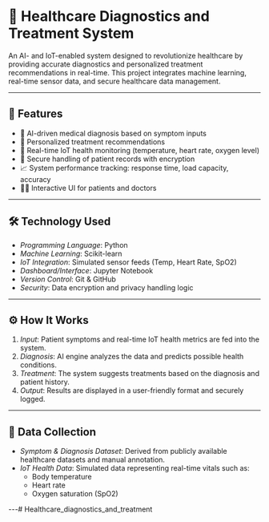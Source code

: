# 🏥 Healthcare Diagnostics and Treatment System

An AI- and IoT-enabled system designed to revolutionize healthcare by providing accurate diagnostics and personalized treatment recommendations in real-time. This project integrates machine learning, real-time sensor data, and secure healthcare data management.

---

## 🌟 Features

- 🤖 AI-driven medical diagnosis based on symptom inputs
- 💊 Personalized treatment recommendations
- 📡 Real-time IoT health monitoring (temperature, heart rate, oxygen level)
- 🔐 Secure handling of patient records with encryption
- 📈 System performance tracking: response time, load capacity, accuracy
- 👨‍⚕ Interactive UI for patients and doctors

---

## 🛠 Technology Used

- *Programming Language*: Python
- *Machine Learning*: Scikit-learn
- *IoT Integration*: Simulated sensor feeds (Temp, Heart Rate, SpO2)
- *Dashboard/Interface*: Jupyter Notebook
- *Version Control*: Git & GitHub
- *Security*: Data encryption and privacy handling logic

---

## ⚙ How It Works

1. *Input*: Patient symptoms and real-time IoT health metrics are fed into the system.
2. *Diagnosis*: AI engine analyzes the data and predicts possible health conditions.
3. *Treatment*: The system suggests treatments based on the diagnosis and patient history.
4. *Output*: Results are displayed in a user-friendly format and securely logged.

---

## 📁 Data Collection

- *Symptom & Diagnosis Dataset*: Derived from publicly available healthcare datasets and manual annotation.
- *IoT Health Data*: Simulated data representing real-time vitals such as:
  - Body temperature
  - Heart rate
  - Oxygen saturation (SpO2)

---# Healthcare_diagnostics_and_treatment
